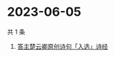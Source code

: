 # 2023-06-05

共 1 条

<!-- BEGIN -->
<!-- 最后更新时间 Mon Jun 05 2023 05:06:09 GMT+0800 (China Standard Time) -->

1. [答主楚云卿原创诗句「入选」诗经](https://www.zhihu.com/search?q=答主楚云卿原创诗句「入选」诗经)

<!-- END -->
